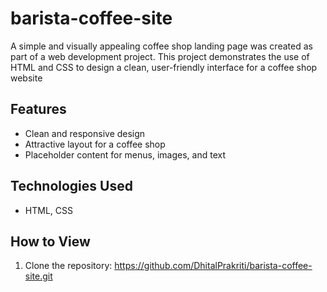 # barista-coffee-site
A simple and visually appealing coffee shop landing page was created as part of a web development project. This project demonstrates the use of HTML and CSS to design a clean, user-friendly interface for a coffee shop website
## Features
- Clean and responsive design
- Attractive layout for a coffee shop
- Placeholder content for menus, images, and text

## Technologies Used
- HTML, CSS
## How to View
1. Clone the repository:
   https://github.com/DhitalPrakriti/barista-coffee-site.git
